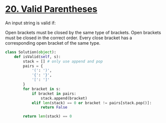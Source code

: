 # [20. Valid Parentheses](https://leetcode.com/problems/valid-parentheses/description/)

An input string is valid if:

Open brackets must be closed by the same type of brackets.
Open brackets must be closed in the correct order.
Every close bracket has a corresponding open bracket of the same type.

```py
class Solution(object):
    def isValid(self, s):
        stack = [] # only use append and pop
        pairs = {
            '(': ')',
            '{': '}',
            '[': ']'
        }
        for bracket in s:
            if bracket in pairs:
                stack.append(bracket)
            elif len(stack) == 0 or bracket != pairs[stack.pop()]:
                return False

        return len(stack) == 0
```